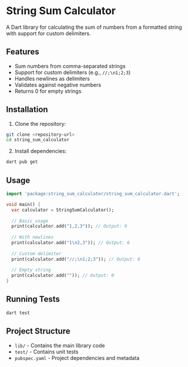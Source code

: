 # String Sum Calculator

A Dart library for calculating the sum of numbers from a formatted string with support for custom delimiters.

## Features

- Sum numbers from comma-separated strings
- Support for custom delimiters (e.g., `//;\n1;2;3`)
- Handles newlines as delimiters
- Validates against negative numbers
- Returns 0 for empty strings

## Installation

1. Clone the repository:
```bash
git clone <repository-url>
cd string_sum_calculator
```

2. Install dependencies:
```bash
dart pub get
```

## Usage

```dart
import 'package:string_sum_calculator/string_sum_calculator.dart';

void main() {
  var calculator = StringSumCalculator();
  
  // Basic usage
  print(calculator.add("1,2,3")); // Output: 6
  
  // With newlines
  print(calculator.add("1\n2,3")); // Output: 6
  
  // Custom delimiter
  print(calculator.add("//;\n1;2;3")); // Output: 6
  
  // Empty string
  print(calculator.add("")); // Output: 0
}
```

## Running Tests

```bash
dart test
```

## Project Structure

- `lib/` - Contains the main library code
- `test/` - Contains unit tests
- `pubspec.yaml` - Project dependencies and metadata
